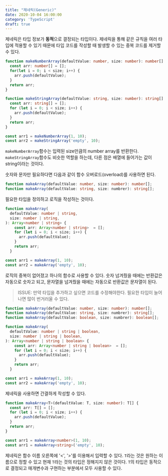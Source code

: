 ```yaml
---
title: "제네릭(Generic)"
date: 2020-10-04 16:00:00
category: 'TypeScript'
draft: true
---
```


제네릭은 타입 정보가 **동적**으로 결정되는 타입이다. 제네릭을 통해 같은 규칙을 여러 타입에 적용할 수 있기 때문에 타입 코드를 작성할 때 발생할 수 있는 중복 코드를 제거할 수 있다.

```ts
function makeNumberArray(defaultValue: number, size: number): number[] {
  const arr: number[] = [];
  for(let i = 0; i < size; i++) {
    arr.push(defaultValue);
  }
  return arr;
}

function makeStringArray(defaultValue: string, size: number): string[] {
  const arr: string[] = [];
  for (let i = 0; i < size; i++) {
    arr.push(defaultValue);
  }
  return arr;
}

const arr1 = makeNumberArray(1, 10);
const arr2 = makeStringArray('empty', 10);
```

`makeNumberArray`함수는 입력된 size만큼의 number array를 반환한다. `makeStringArray`함수도 비슷한 역할을 하는데, 다른 점은 배열에 들어가는 값이 string이라는 것이다. 

숫자와 문자만 필요하다면 다음과 같이 함수 오버로드(overload)를 사용하면 된다.

```ts
function makeArray(defaultValue: number, size: number): number[];
function makeArray(defaultValue: string, size: numbrer): string[];
```

필요한 타입을 정의하고 로직을 작성하는 것이다.

```ts
function makeArray(
  defaultValue: number | string,
  size: number | string,
): Array<number | string> {
    const arr: Array<number | string>  = [];
    for (let i = 0; i < size; i++) {
      arr.push(defaultValue);
    }
    return arr;
  }

const arr1 = makeArray(1, 10);
const arr2 = makeArray('empty', 10);
```

로직의 중복이 없어졌고 하나의 함수로 사용할 수 있다. 숫자 넘겨줬을 때에는 반환값은 자동으로 숫자고 되고, 문자열을 넘겨줬을 때에는 자동으로 반환값은 문자열이 된다.

> ISSUE: 만약 타입을 추가하고 싶으면 코드를 수정해야한다. 필요한 타입이 늘어나면 많이 번거러울 수 있다.

```ts
function makeArray(defaultValue: number, size: number): number[];
function makeArray(defaultValue: string, size: numbrer): string[];
function makeArray(defaultValue: boolean, size: numbrer): boolean[];

function makeArray(
  defaultValue: number | string | boolean,
  size: number | string | boolean,
): Array<number | string | boolean> {
    const arr: Array<number | string | boolean>  = [];
    for (let i = 0; i < size; i++) {
      arr.push(defaultValue);
    }
    return arr;
  }

const arr1 = makeArray(1, 10);
const arr2 = makeArray('empty', 10);
```

제네릭을 사용하면 간결하게 작성할 수 있다.

```ts
function makeArray<T>(defaultValue: T, size: number): T[] {
  const arr: T[] = [];
  for (let i = 0; i < size; i++) {
    arr.push(defaultValue);
  }
  return arr;
}

const arr1 = makeArray<number>(1, 10);
const arr1 = makeArray<string>('empty', 10);
```

제네릭은 함수 이름 오른쪽에 '<', '>'를 이용해서 입력할 수 있다. `T`라는 것은 원하는 이름으로 정할 수 있고 현재 `T`라는 것의 타입은 정해지지 않은 것이다. `T`의 타입은 동적으로 결정되고 매개변수과 구현하는 부분에서 모두 사용할 수 있다.
